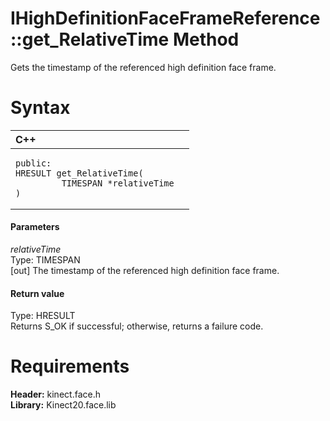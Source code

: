 IHighDefinitionFaceFrameReference::get\_RelativeTime Method  
===========================================================  

Gets the timestamp of the referenced high definition face frame. <span id="syntaxSection"></span>

Syntax  
======  

<table>
<colgroup>
<col width="100%" />
</colgroup>
<thead>
<tr class="header">
<th align="left">C++</th>
</tr>
</thead>
<tbody>
<tr class="odd">
<td align="left"><pre><code>public:  
HRESULT get_RelativeTime(  
         TIMESPAN *relativeTime  
)</code></pre></td>
</tr>
</tbody>
</table>

<span id="ID4EG"></span>
#### Parameters  

*relativeTime*    
Type: TIMESPAN  
[out] The timestamp of the referenced high definition face frame.  

<span id="ID4EP"></span>
#### Return value  

Type: HRESULT  
Returns S\_OK if successful; otherwise, returns a failure code.  

<span id="requirements"></span>

Requirements  
============  

**Header:** kinect.face.h  
**Library:** Kinect20.face.lib  



<!--Please do not edit the data in the comment block below.-->
<!--
TOCTitle : get_RelativeTime Method
RLTitle : IHighDefinitionFaceFrameReference::get_RelativeTime Method
KeywordK : get_RelativeTime method
KeywordK : IHighDefinitionFaceFrameReference::get_RelativeTime method
KeywordF : IHighDefinitionFaceFrameReference::get_RelativeTime
KeywordF : get_RelativeTime
KeywordF : Microsoft.Kinect.face.IHighDefinitionFaceFrameReference.get_RelativeTime(TIMESPAN@)
KeywordA : M:Microsoft.Kinect.face.IHighDefinitionFaceFrameReference.get_RelativeTime(TIMESPAN@)
AssetID : M:Microsoft.Kinect.face.IHighDefinitionFaceFrameReference.get_RelativeTime(TIMESPAN@)
Locale : en-us
CommunityContent : 1
APIType : Managed
APILocation : 
APIName : Microsoft.Kinect.face.IHighDefinitionFaceFrameReference::get_RelativeTime
TargetOS : Windows
TopicType : kbSyntax
DevLang : C++
DocSet : K4Wv2
ProjType : K4Wv2Proj
Technology : Kinect for Windows
Product : Kinect for Windows SDK v2
productversion : 20
-->
